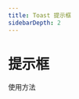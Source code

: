 ```yaml
---
title: Toast 提示框
sidebarDepth: 2
---
```


# 提示框

使用方法


<ClientOnly>
  <toast-demos></toast-demos>
</ClientOnly>